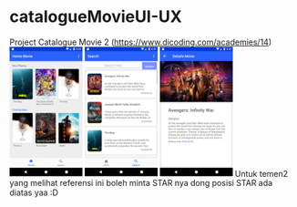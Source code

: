 # catalogueMovieUI-UX
Project Catalogue Movie 2 (https://www.dicoding.com/academies/14) <br>
<img src="Images/1.png" width="128">
<img src="Images/2.png" width="128">
<img src="Images/3.png" width="128">
Untuk temen2 yang melihat referensi ini boleh minta STAR nya dong posisi STAR ada diatas yaa :D
